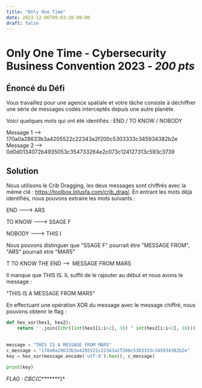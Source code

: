 ```yaml
---  
title: "Only One Time"  
date: 2023-12-06T09:03:20-08:00  
draft: false  
---  
```

  
# Only One Time - Cybersecurity Business Convention 2023 - *200 pts*  
  
## Énoncé du Défi  
  
Vous travaillez pour une agence spatiale et votre tâche consiste à déchiffrer une série de messages codés interceptés depuis une autre planète.  

Voici quelques mots qui ont été identifiés :  END / TO KNOW / NOBODY

Message 1 --> 170a0a28633b3a4205522c22343a2f200c5303333c345934382b2e
Message 2 --> 0d0d0134072b4935053c354733264e2c073c124127313c593c3739

## Solution

Nous utilisons le Crib Dragging, les deux messages sont chiffrés avec la même clé : https://toolbox.lotusfa.com/crib_drag/. En entrant les mots déjà identifiés, nous pouvons extraire les mots suivants :

END ---> ARS

TO KNOW ---> SSAGE F

NOBODY ---> THIS I

Nous pouvons distinguer que "SSAGE F" pourrait être "MESSAGE FROM", "ARS" pourrait etre "MARS"

T TO KNOW THE END --> MESSAGE FROM MARS  

Il manque que THIS IS. IL suffit de le rajouter au début et nous avons le message : 

"THIS IS A MESSAGE FROM MARS"

En effectuant une opération XOR du message avec le message chiffré, nous pouvons obtenir le flag :

```python
def hex_xor(hex1, hex2):  
    return ''.join([chr((int(hex1[i:i+2], 16) ^ int(hex2[i:i+2], 16))) for i in range(0, len(hex1), 2)])  
  

message = "THIS IS A MESSAGE FROM MARS"  
c_message = "170a0a28633b3a4205522c22343a2f200c5303333c345934382b2e"
key = hex_xor(message.encode('utf-8').hex(), c_message)
  
print(key)   
```

*FLAG : CBC{C********}*